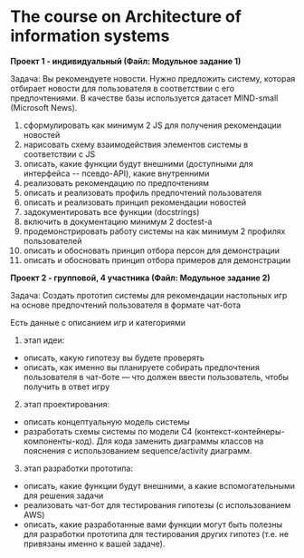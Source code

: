# The course on Architecture of information systems

**Проект 1 - индивидуальный (Файл: Модульное задание 1)**

Задача: Вы рекомендуете новости. Нужно предложить систему, которая отбирает новости для пользователя в соответствии с его предпочтениями. В качестве базы используется датасет MIND-small (Microsoft News).

1. сформулировать как минимум 2 JS для получения рекомендации новостей
2. нарисовать схему взаимодействия элементов системы в соответствии с JS
3. описать, какие функции будут внешними (доступными для интерфейса -- псевдо-API), какие внутренними
4. реализовать рекомендацию по предпочтениям
5. описать и реализовать профиль предпочтений пользователя
6. описать и реализовать принцип рекомендации новостей
7. задокументировать все функции (docstrings)
8. включить в документацию минимум 2 doctest-а
9. продемонстрировать работу системы на как минимум 2 профилях пользователей
10. описать и обосновать принцип отбора персон для демонстрации
11. описать и обосновать принцип отбора примеров для демонстрации

**Проект 2 - групповой, 4 участника (Файл: Модульное задание 2)**

Задача: Создать прототип системы для рекомендации настольных игр на основе предпочтений пользователя в формате чат-бота

Есть данные с описанием игр и категориями
1) этап идеи:
* описать, какую гипотезу вы будете проверять
* описать, как именно вы планируете собирать предпочтения пользователя в чат-боте — что должен ввести пользователь, чтобы получить в ответ игру
2) этап проектирования:
 * описать концептуальную модель системы
 * разработать схемы системы по модели C4 (контекст-контейнеры-компоненты-код). Для кода заменить диаграммы классов на пояснения с использованием sequence/activity диаграмм. 
3) этап разработки прототипа:
 * описать, какие функции будут внешними, а какие вспомогательными для решения задачи
 * реализовать чат-бот для тестирования гипотезы (с использованием AWS)
 * описать, какие разработанные вами функции могут быть полезны для разработки прототипа для тестирования других гипотез (т.е. не привязаны именно к вашей задаче). 

